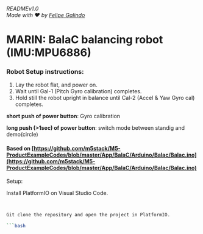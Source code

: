 ###### READMEv1.0 <br/> Made with ❤️ by [Felipe Galindo](https://felipegalind0.github.io)

# MARIN: BalaC balancing robot (IMU:MPU6886)


### Robot Setup instructions:

1. Lay the robot flat, and power on.
2. Wait until Gal-1 (Pitch Gyro calibration) completes.
3. Hold still the robot upright in balance until Cal-2 (Accel & Yaw Gyro cal)
completes.

**short push of power button**: Gyro calibration

**long push (>1sec) of power button**: switch mode between standig and
demo(circle)

#### Based on [https://github.com/m5stack/M5-ProductExampleCodes/blob/master/App/BalaC/Arduino/Balac/Balac.ino](https://github.com/m5stack/M5-ProductExampleCodes/blob/master/App/BalaC/Arduino/Balac/Balac.ino)



Setup:

Install PlatformIO on Visual Studio Code.

```bash


Git clone the repository and open the project in PlatformIO.

```bash
